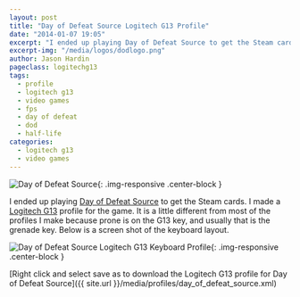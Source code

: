 ```yaml
---
layout: post
title: "Day of Defeat Source Logitech G13 Profile"
date: "2014-01-07 19:05"
excerpt: "I ended up playing Day of Defeat Source to get the Steam cards. I made a Logitech G13 profile for the game."
excerpt-img: "/media/logos/dodlogo.png"
author: Jason Hardin
pageclass: logitechg13
tags:
  - profile
  - logitech g13
  - video games
  - fps
  - day of defeat
  - dod
  - half-life
categories:
  - logitech g13
  - video games
---
```

![Day of Defeat Source]({{site.url}}/media/logos/dodlogo.png){: .img-responsive  .center-block }

I ended up playing [Day of Defeat Source](http://www.dayofdefeat.com/) to get the Steam cards. I made a [Logitech G13](http://gaming.logitech.com/en-us/product/g13-advanced-gameboard) profile for the game. It is a little different from most of the profiles I make because prone is on the G13 key, and usually that is the grenade key. Below is a screen shot of the keyboard layout.

![Day of Defeat Source Logitech G13 Keyboard Profile]({{site.url}}/media/profiles/day_of_defeat_source_keyboard_layout.png){: .img-responsive  .center-block }

[Right click and select save as to download the Logitech G13 profile for Day of Defeat Source]({{ site.url }}/media/profiles/day_of_defeat_source.xml)
